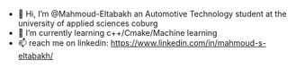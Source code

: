- 👋 Hi, I’m @Mahmoud-Eltabakh an Automotive Technology student at the university of applied sciences coburg 
- 🌱 I’m currently learning c++/Cmake/Machine learning
- 📫 reach me on linkedin: https://www.linkedin.com/in/mahmoud-s-eltabakh/ 

<!---
Mahmoud-Eltabakh/Mahmoud-Eltabakh is a ✨ special ✨ repository because its `README.md` (this file) appears on your GitHub profile.
You can click the Preview link to take a look at your changes.
--->
